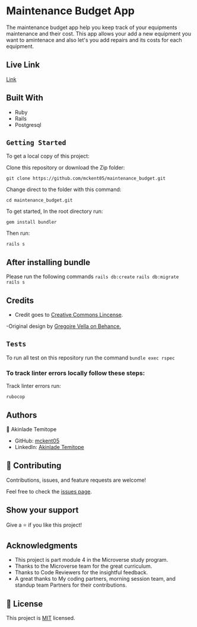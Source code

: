 # Maintenance Budget App

The maintenance budget app help you keep track of your equipments maintenance and their cost. This app allows your add a new equipment you want to amintenace and also let's you add repairs and its costs for each equipment. 

## Live Link

[Link](https://polar-lake-28978.herokuapp.com/equipments/1)
## Built With
- Ruby
- Rails
- Postgresql


## `Getting Started`

To get a local copy of this project:

Clone this repository or download the Zip folder:
```
git clone https://github.com/mckent05/maintenance_budget.git
```

Change direct to the folder with this command:
```
cd maintenance_budget.git
```

To get started, In the root directory run:
```
gem install bundler
```
Then run:
```
rails s
```

## After installing bundle

Please run the following commands `rails db:create` `rails db:migrate` `rails s`

## Credits

- Credit goes to [Creative Commons Lincense](https://creativecommons.org/licenses/by-nc/4.0/).

-Original design by [Gregoire Vella on Behance.](https://www.behance.net/gregoirevella)

## `Tests`
To run all test on this repository run the command `bundle exec rspec`
### To track linter errors locally follow these steps:  

Track linter errors run:
```
rubocop
```

## Authors

👤 Akinlade Temitope

- GitHub: [mckent05](https://github.com/mckent05)
- LinkedIn: [Akinlade Temitope](https://www.linkedin.com/in/akinladetemitope/)

## 🤝 Contributing

Contributions, issues, and feature requests are welcome!

Feel free to check the [issues page](https://github.com/mckent05/maintenance_budget/issues/new).

## Show your support

Give a ⭐️ if you like this project!

## Acknowledgments

- This project is part module 4 in the Microverse study program.
- Thanks to the Microverse team for the great curriculum.
- Thanks to Code Reviewers for the insightful feedback.
- A great thanks to My coding partners, morning session team, and standup team Partners for their contributions.

## 📝 License

This project is [MIT](./MIT.md) licensed.

